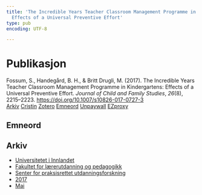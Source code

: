 ```yaml
---
title: 'The Incredible Years Teacher Classroom Management Programme in Kindergartens:
  Effects of a Universal Preventive Effort'
type: pub
encoding: UTF-8

---
```

<h1>Publikasjon</h1>
<article id="csl-bib-container-DCEVQCF9" class="csl-bib-container">
  <div class="csl-bib-body"> <div class="csl-entry">Fossum, S., Handegård, B. H., &#38; Britt Drugli, M. (2017). The Incredible Years Teacher Classroom Management Programme in Kindergartens: Effects of a Universal Preventive Effort. <i>Journal of Child and Family Studies</i>, <i>26</i>(8), 2215–2223. <a href="https://doi.org/10.1007/s10826-017-0727-3">https://doi.org/10.1007/s10826-017-0727-3</a></div> </div>
  <div class="csl-bib-buttons">
    <a href="#taxonomy-article-DCEVQCF9" alt="archive" class="csl-bib-button">Arkiv</a>
    <a href="https://app.cristin.no/results/show.jsf?id=1467486" alt="Cristin" class="csl-bib-button">Cristin</a>
    <a href="http://zotero.org/groups/5881554/items/DCEVQCF9" alt="Zotero" class="csl-bib-button">Zotero</a>
    <a href="#keywords-article-DCEVQCF9" alt="keywords" class="csl-bib-button">Emneord</a>
    <a href="https://munin.uit.no/bitstream/10037/12992/2/article.pdf" alt="Unpaywall" class="csl-bib-button">Unpaywall</a>
    <a href="https://munin.uit.no/bitstream/10037/12992/2/article.pdf" alt="EZproxy" class="csl-bib-button">EZproxy</a>
  </div>
  <div id="csl-bib-meta-container-DCEVQCF9"></div>
</article>
<div id="csl-bib-meta-DCEVQCF9" class="csl-bib-meta">
  <article id="keywords-article-DCEVQCF9" class="keywords-article">
    <h1>Emneord</h1>
    
  </article>
  <article id="taxonomy-article-DCEVQCF9" class="taxonomy-article">
    <h1>Arkiv</h1>
    <ul>
      <li><a href="{{< params subfolder >}}nn/archive/?key=3DCRN523">Universitetet i Innlandet</a></li>
      <li><a href="{{< params subfolder >}}nn/archive/?key=WYNZA47F">Fakultet for lærerutdanning og pedagogikk</a></li>
      <li><a href="{{< params subfolder >}}nn/archive/?key=G3SEU2Z2">Senter for praksisrettet utdanningsforskning</a></li>
      <li><a href="{{< params subfolder >}}nn/archive/?key=3KJKJQ9B">2017</a></li>
      <li><a href="{{< params subfolder >}}nn/archive/?key=KY9TWNU2">Mai</a></li>
    </ul>
  </article>
</div>

